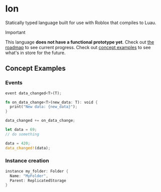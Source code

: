 # Ion

Statically typed language built for use with Roblox that compiles to Luau.

> [!IMPORTANT]
> This language **does not have a functional prototype yet**. Check out [the roadmap](#roadmap) to see current progress.
> Check out [concept examples](#concept-examples) to see what's in store for the future.

## Concept Examples

### Events

```rs
event data_changed<T>(T);

fn on_data_change<T>(new_data: T): void {
  print("New data: {new_data}");
}

data_changed += on_data_change;

let data = 69;
// do something

data = 420;
data_changed!(data);
```

### Instance creation

```swift
instance my_folder: Folder {
  Name: "MyFolder",
  Parent: ReplicatedStorage
}
```
